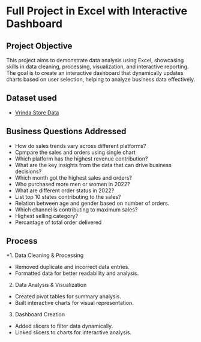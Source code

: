 # Full Project in Excel with Interactive Dashboard
## Project Objective
This project aims to demonstrate data analysis using Excel, showcasing skills in data cleaning, processing, visualization, and interactive reporting. The goal is to create an interactive dashboard that dynamically updates charts based on user selection, helping to analyze business data effectively.

## Dataset used
- <a href="https://github.com/alina-khan-1/Data-Analyst-Excel/blob/main/project%201.xlsx">Vrinda Store Data</a>
## Business Questions Addressed
- How do sales trends vary across different platforms?
- Cpmpare the sales and orders using single chart
- Which platform has the highest revenue contribution?
- What are the key insights from the data that can drive business decisions?
- Which month got the highest sales and orders?
- Who purchased more men or women in 2022?
- What are different order status in 2022?
- List top 10 states contributing to the sales?
- Relation between age and gender based on number of orders.
- Which channel is contributing to maximum sales?
- Highest selling category?
- Percantage of total order delivered 

## Process
*1. Data Cleaning & Processing
- Removed duplicate and incorrect data entries.
- Formatted data for better readability and analysis.

2. Data Analysis & Visualization
- Created pivot tables for summary analysis.
- Built interactive charts for visual representation.

3. Dashboard Creation
- Added slicers to filter data dynamically.
- Linked slicers to charts for interactive analysis.

